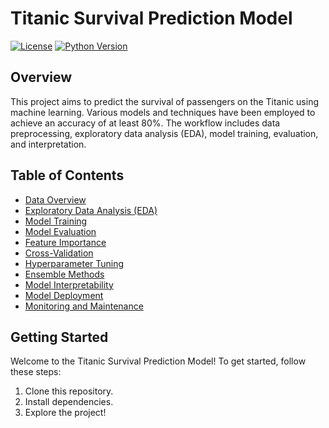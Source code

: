 # Titanic Survival Prediction Model

[![License](https://img.shields.io/badge/license-MIT-blue.svg)](LICENSE)
[![Python Version](https://img.shields.io/badge/python-3.8.5-brightgreen.svg)](https://www.python.org/downloads/release/python-385/)


## Overview
This project aims to predict the survival of passengers on the Titanic using machine learning. Various models and techniques have been employed to achieve an accuracy of at least 80%. The workflow includes data preprocessing, exploratory data analysis (EDA), model training, evaluation, and interpretation.

## Table of Contents
- [Data Overview](#data-overview)
- [Exploratory Data Analysis (EDA)](#exploratory-data-analysis-eda)
- [Model Training](#model-training)
- [Model Evaluation](#model-evaluation)
- [Feature Importance](#feature-importance)
- [Cross-Validation](#cross-validation)
- [Hyperparameter Tuning](#hyperparameter-tuning)
- [Ensemble Methods](#ensemble-methods)
- [Model Interpretability](#model-interpretability)
- [Model Deployment](#model-deployment)
- [Monitoring and Maintenance](#monitoring-and-maintenance)

## Getting Started

Welcome to the Titanic Survival Prediction Model! To get started, follow these steps:

1. Clone this repository.
2. Install dependencies.
3. Explore the project!


